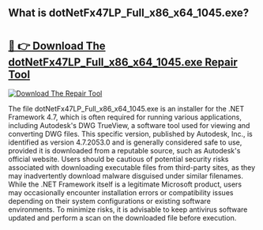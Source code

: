 ## What is dotNetFx47LP_Full_x86_x64_1045.exe? 

# <h2><a href="https://exedetect.com/download.php?dotNetFx47LP_Full_x86_x64_1045.exe">🔗 👉 Download The dotNetFx47LP_Full_x86_x64_1045.exe Repair Tool</a></h2>

[![Download The Repair Tool](https://exedetect.com/download-button.jpg)](https://exedetect.com/download.php?dotNetFx47LP_Full_x86_x64_1045.exe)

The file dotNetFx47LP_Full_x86_x64_1045.exe is an installer for the .NET Framework 4.7, which is often required for running various applications, including Autodesk's DWG TrueView, a software tool used for viewing and converting DWG files. This specific version, published by Autodesk, Inc., is identified as version 4.7.2053.0 and is generally considered safe to use, provided it is downloaded from a reputable source, such as Autodesk's official website. Users should be cautious of potential security risks associated with downloading executable files from third-party sites, as they may inadvertently download malware disguised under similar filenames. While the .NET Framework itself is a legitimate Microsoft product, users may occasionally encounter installation errors or compatibility issues depending on their system configurations or existing software environments. To minimize risks, it is advisable to keep antivirus software updated and perform a scan on the downloaded file before execution.
